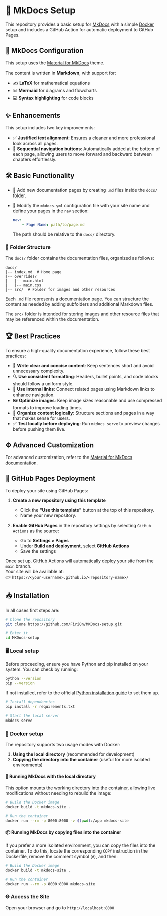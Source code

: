 # :rocket: MkDocs Setup

This repository provides a basic setup for [MkDocs](https://www.mkdocs.org/) with a simple
[Docker](https://www.docker.com/) setup and includes a GitHub Action for automatic deployment to GitHub Pages.

## :pushpin: MkDocs Configuration

This setup uses the [Material for MkDocs](https://squidfunk.github.io/mkdocs-material/) theme.

The content is written in **Markdown**, with support for:

-   :writing_hand: **LaTeX** for mathematical equations
-   :bar_chart: **Mermaid** for diagrams and flowcharts
-   :computer: **Syntax highlighting** for code blocks

## :sparkles: Enhancements

This setup includes two key improvements:

-   :white_check_mark: **Justified text alignment**: Ensures a cleaner and more professional look across all pages.
-   :repeat: **Sequential navigation buttons**: Automatically added at the bottom of each page, allowing users to move
    forward and backward between chapters effortlessly.

## :hammer_and_wrench: Basic Functionality

-   :page_facing_up: Add new documentation pages by creating `.md` files inside the `docs/` folder.

-   :wrench: Modify the `mkdocs.yml` configuration file with your site name and define your pages in the `nav` section:

    ```yaml
    nav:
        - Page Name: path/to/page.md
    ```

    The path should be relative to the `docs/` directory.

### :open_file_folder: Folder Structure

The `docs/` folder contains the documentation files, organized as follows:

```
docs/
│-- index.md  # Home page
|-- overrides/
|   |-- main.html
|   |-- main.css
│-- src/  # Folder for images and other resources
```

Each `.md` file represents a documentation page. You can structure the content as needed by adding subfolders and
additional Markdown files.

The `src/` folder is intended for storing images and other resource files that may be referenced within the
documentation.

## :trophy: Best Practices

To ensure a high-quality documentation experience, follow these best practices:

-   :memo: **Write clear and concise content**: Keep sentences short and avoid unnecessary complexity.
-   :mag: **Use consistent formatting**: Headers, bullet points, and code blocks should follow a uniform style.
-   :link: **Use internal links**: Connect related pages using Markdown links to enhance navigation.
-   :framed_picture: **Optimize images**: Keep image sizes reasonable and use compressed formats to improve loading
    times.
-   :book: **Organize content logically**: Structure sections and pages in a way that makes sense for users.
-   :white_check_mark: **Test locally before deploying**: Run `mkdocs serve` to preview changes before pushing them
    live.

## :gear: Advanced Customization

For advanced customization, refer to the
[Material for MkDocs documentation](https://squidfunk.github.io/mkdocs-material/creating-your-site/#advanced-configuration).

## :rocket: GitHub Pages Deployment

To deploy your site using GitHub Pages:

1. **Create a new repository using this template**

    - Click the **"Use this template"** button at the top of this repository.
    - Name your new repository.

2. **Enable GitHub Pages** in the repository settings by selecting `GitHub Actions` as the source:
    - Go to **Settings > Pages**
    - Under **Build and deployment**, select **GitHub Actions**
    - Save the settings

Once set up, GitHub Actions will automatically deploy your site from the `main` branch.  
Your site will be available at:  
:point_right: `https://<your-username>.github.io/<repository-name>/`

## :inbox_tray: Installation

In all cases first steps are:

```sh
# Clone the repository
git clone https://github.com/Firi0n/MKDocs-setup.git

# Enter it
cd MKDocs-setup
```

### :desktop_computer: Local setup

Before proceeding, ensure you have Python and pip installed on your system. You can check by running:

```sh
python --version
pip --version
```

If not installed, refer to the official [Python installation guide](https://www.python.org/downloads/) to set them up.

```sh
# Install dependencies
pip install -r requirements.txt

# Start the local server
mkdocs serve
```

### :whale: Docker setup

The repository supports two usage modes with Docker:

1. **Using the local directory** (recommended for development)
2. **Copying the directory into the container** (useful for more isolated environments)

#### :rocket: Running MkDocs with the local directory

This option mounts the working directory into the container, allowing live modifications without needing to rebuild the
image:

```sh
# Build the Docker image
docker build -t mkdocs-site .

# Run the container
docker run --rm -p 8000:8000 -v $(pwd):/app mkdocs-site
```

#### :package: Running MkDocs by copying files into the container

If you prefer a more isolated environment, you can copy the files into the container. To do this, locate the
corresponding `COPY` instruction in the Dockerfile, remove the comment symbol (`#`), and then:

```sh
# Build the Docker image
docker build -t mkdocs-site .

# Run the container
docker run --rm -p 8000:8000 mkdocs-site
```

### :globe_with_meridians: Access the Site

Open your browser and go to `http://localhost:8000`
